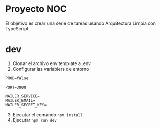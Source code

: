 # Proyecto NOC

El objetivo es crear una serie de tareas usando Arquitectura Limpia con TypeScript

# dev
1. Clonar el archivo env.template a .env
2. Configurar las variablers de entorno
```
PROD=false

PORT=3000

MAILER_SERVICE=
MAILER_EMAIL=
MAILER_SECRET_KEY=
```
3. Ejecutar el comando ```npm install```
4. Ejecutar ```npm run dev```
